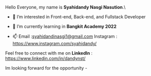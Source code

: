 Hello Everyone, my name is **Syahidandy Nasgi Nasution**.\

- 👀 I’m interested in Front-end, Back-end, and Fullstack Developer
- 🌱 I’m currently learning in **Bangkit Academy 2022**

- 📫 Email :syahidandinasgi1@gmail.com
Instagram : https://www.instagram.com/syahidandy/

Feel free to connect with me on **LinkedIn** : 
https://www.linkedin.com/in/dandynst/

Im looking forward for the opportunity *-*


